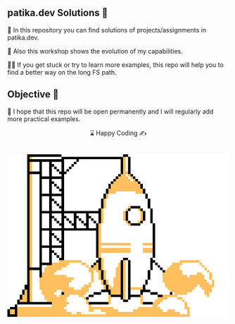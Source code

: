 

## patika.dev Solutions 🌄

🌲 In this repository you can find solutions of projects/assignments in patika.dev. 

🔗 Also this workshop shows the evolution of my capabilities.

👨‍💻 If you get stuck or try to learn more examples, this repo will help you to find a better way on the long FS path.

## Objective 🎯 

🏇 I hope that this repo will be open permanently and I will regularly add more practical examples.


<center> ⌛ Happy Coding  ✍ </center>
<br>
<br>

<img src="./patika.gif" align="left" alt="desktop_version">

